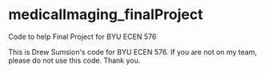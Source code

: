 # medicalImaging_finalProject
Code to help Final Project for BYU ECEN 576

This is Drew Sumsion's code for BYU ECEN 576. If you are not on my team, please do not use this code. Thank you.

